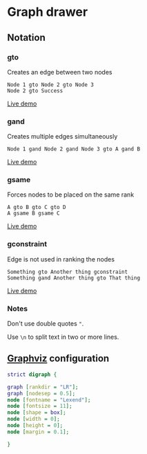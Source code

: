 # Graph drawer

## Notation

### gto

Creates an edge between two nodes

```text
Node 1 gto Node 2 gto Node 3
Node 2 gto Success
```

[Live demo](https://luiscastro193.github.io/graph/#eJzzy09JVTBUSC_JV_ADMY0QTGMuJJHg0uTk1OJiAFsmDuI)

### gand

Creates multiple edges simultaneously

```text
Node 1 gand Node 2 gand Node 3 gto A gand B
```

[Live demo](https://luiscastro193.github.io/graph/#eJzzy09JVTBUSE_MS1HwA7GNkNjGCukl-QqOEBEnACUDDSQ)

### gsame

Forces nodes to be placed on the same rank

```text
A gto B gto C gto D
A gsame B gsame C
```

[Live demo](https://luiscastro193.github.io/graph/#eJxzVEgvyVdwApPOYNKFy1EhvTgxNxUkCqadAc9nCxM)

### gconstraint

Edge is not used in ranking the nodes

```text
Something gto Another thing gconstraint
Something gand Another thing gto That thing
```

[Live demo](https://luiscastro193.github.io/graph/#eJwLzs9NLcnIzEtXSC_JV3DMyy_JSC1SgIok5-cVlxQlZuaVcAUj1CXmpaArBGoNyUgsgXABIVwfAg)

### Notes

Don't use double quotes `"`.

Use `\n` to split text in two or more lines.

## [Graphviz](https://graphviz.org/) configuration

```dot
strict digraph {

graph [rankdir = "LR"];
graph [nodesep = 0.5];
node [fontname = "Lexend"];
node [fontsize = 11];
node [shape = box];
node [width = 0];
node [height = 0];
node [margin = 0.1];

}
```
